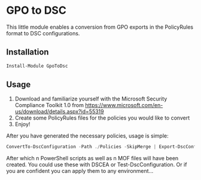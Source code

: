 ﻿# GPO to DSC

This little module enables a conversion from GPO exports in the PolicyRules format to DSC configurations.

## Installation

```powershell
Install-Module GpoToDsc
```

## Usage

1. Download and familiarize yourself with the Microsoft Security Compliance Toolkit 1.0 from <https://www.microsoft.com/en-us/download/details.aspx?id=55319>
1. Create some PolicyRules files for the policies you would like to convert
1. Enjoy!

After you have generated the necessary policies, usage is simple:

```powershell
ConvertTo-DscConfiguration -Path ./Policies -SkipMerge | Export-DscConfiguration -Path D:\temp
```  

After which n PowerShell scripts as well as n MOF files will have been created. You could use these with
DSCEA or Test-DscConfiguration. Or if you are confident you can apply them to any environment...
